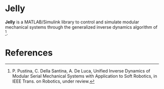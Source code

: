 Jelly
=======

**Jelly** is a MATLAB/Simulink library to control and simulate modular mechanical systems through the generalized inverse dynamics algorithm of [^1]. 


# References
[^1]: P. Pustina, C. Della Santina, A. De Luca, Unified Inverse Dynamics of Modular Serial Mechanical Systems with Application to Soft Robotics, in IEEE Trans. on Robotics, under review.
